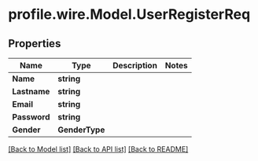 # profile.wire.Model.UserRegisterReq

## Properties

Name | Type | Description | Notes
------------ | ------------- | ------------- | -------------
**Name** | **string** |  | 
**Lastname** | **string** |  | 
**Email** | **string** |  | 
**Password** | **string** |  | 
**Gender** | **GenderType** |  | 

[[Back to Model list]](../README.md#documentation-for-models) [[Back to API list]](../README.md#documentation-for-api-endpoints) [[Back to README]](../README.md)

